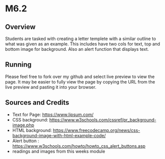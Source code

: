 # M6.2

## Overview

Students are tasked with creating a letter templete with a similar outline to what was given as an example. This includes have two cols for text, top and bottom image for background. Also an alert function that displays text. 

## Running
Please feel free to fork over my github and select live preview to view the page. It may be easier to fully view the page by copying the URL from the live preview and pasting it into your browser. 

## Sources and Credits
- Text for Page: https://www.lipsum.com/
- CSS background: https://www.w3schools.com/cssref/pr_background-image.php 
- HTML background: https://www.freecodecamp.org/news/css-background-image-with-html-example-code/
- Alert button : https://www.w3schools.com/howto/howto_css_alert_buttons.asp
- readings and images from this weeks module 
